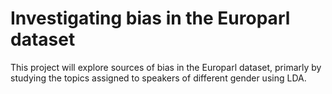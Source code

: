 # Investigating bias in the Europarl dataset

This project will explore sources of bias in the Europarl dataset, primarly by studying the topics assigned to speakers of different gender using LDA. 
